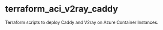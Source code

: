 # terraform_aci_v2ray_caddy

Terraform scripts to deploy Caddy and V2ray on Azure Container Instances.

